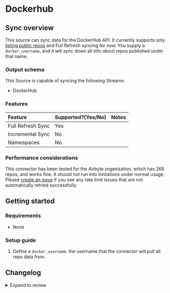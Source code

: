 # Dockerhub

## Sync overview

This source can sync data for the DockerHub API. It currently supports only [listing public repos](https://github.com/airbytehq/airbyte/issues/12773) and Full Refresh syncing for now. You supply a `docker_username`, and it will sync down all info about repos published under that name.

### Output schema

This Source is capable of syncing the following Streams:

- DockerHub

### Features

| Feature           | Supported?\(Yes/No\) | Notes |
| :---------------- | :------------------- | :---- |
| Full Refresh Sync | Yes                  |       |
| Incremental Sync  | No                   |       |
| Namespaces        | No                   |       |

### Performance considerations

This connector has been tested for the Airbyte organization, which has 266 repos, and works fine. It should not run into limitations under normal usage. Please [create an issue](https://github.com/airbytehq/airbyte/issues) if you see any rate limit issues that are not automatically retried successfully.

## Getting started

### Requirements

- None

### Setup guide

1. Define a `docker_username`: the username that the connector will pull all repo data from.

## Changelog

<details>
  <summary>Expand to review</summary>

| Version | Date       | Pull Request                                             | Subject                                                                         |
| :------ | :--------- | :------------------------------------------------------- | :------------------------------------------------------------------------------ |
| 0.3.27 | 2025-07-26 | [61231](https://github.com/airbytehq/airbyte/pull/61231) | Update dependencies |
| 0.3.26 | 2025-05-24 | [60407](https://github.com/airbytehq/airbyte/pull/60407) | Update dependencies |
| 0.3.25 | 2025-05-10 | [60027](https://github.com/airbytehq/airbyte/pull/60027) | Update dependencies |
| 0.3.24 | 2025-05-03 | [59389](https://github.com/airbytehq/airbyte/pull/59389) | Update dependencies |
| 0.3.23 | 2025-04-26 | [58858](https://github.com/airbytehq/airbyte/pull/58858) | Update dependencies |
| 0.3.22 | 2025-04-19 | [58355](https://github.com/airbytehq/airbyte/pull/58355) | Update dependencies |
| 0.3.21 | 2025-04-12 | [57807](https://github.com/airbytehq/airbyte/pull/57807) | Update dependencies |
| 0.3.20 | 2025-04-05 | [57267](https://github.com/airbytehq/airbyte/pull/57267) | Update dependencies |
| 0.3.19 | 2025-03-29 | [56525](https://github.com/airbytehq/airbyte/pull/56525) | Update dependencies |
| 0.3.18 | 2025-03-22 | [55927](https://github.com/airbytehq/airbyte/pull/55927) | Update dependencies |
| 0.3.17 | 2025-03-08 | [55293](https://github.com/airbytehq/airbyte/pull/55293) | Update dependencies |
| 0.3.16 | 2025-03-01 | [54922](https://github.com/airbytehq/airbyte/pull/54922) | Update dependencies |
| 0.3.15 | 2025-02-22 | [54448](https://github.com/airbytehq/airbyte/pull/54448) | Update dependencies |
| 0.3.14 | 2025-02-15 | [53783](https://github.com/airbytehq/airbyte/pull/53783) | Update dependencies |
| 0.3.13 | 2025-02-08 | [53356](https://github.com/airbytehq/airbyte/pull/53356) | Update dependencies |
| 0.3.12 | 2025-02-01 | [52836](https://github.com/airbytehq/airbyte/pull/52836) | Update dependencies |
| 0.3.11 | 2025-01-25 | [52359](https://github.com/airbytehq/airbyte/pull/52359) | Update dependencies |
| 0.3.10 | 2025-01-18 | [51663](https://github.com/airbytehq/airbyte/pull/51663) | Update dependencies |
| 0.3.9 | 2025-01-11 | [51063](https://github.com/airbytehq/airbyte/pull/51063) | Update dependencies |
| 0.3.8 | 2024-12-28 | [50541](https://github.com/airbytehq/airbyte/pull/50541) | Update dependencies |
| 0.3.7 | 2024-12-21 | [50011](https://github.com/airbytehq/airbyte/pull/50011) | Update dependencies |
| 0.3.6 | 2024-12-14 | [49515](https://github.com/airbytehq/airbyte/pull/49515) | Update dependencies |
| 0.3.5 | 2024-12-12 | [49151](https://github.com/airbytehq/airbyte/pull/49151) | Update dependencies |
| 0.3.4 | 2024-12-11 | [48306](https://github.com/airbytehq/airbyte/pull/48306) | Starting with this version, the Docker image is now rootless. Please note that this and future versions will not be compatible with Airbyte versions earlier than 0.64 |
| 0.3.3 | 2024-10-29 | [47826](https://github.com/airbytehq/airbyte/pull/47826) | Update dependencies |
| 0.3.2 | 2024-10-28 | [47664](https://github.com/airbytehq/airbyte/pull/47664) | Update dependencies |
| 0.3.1 | 2024-08-16 | [44196](https://github.com/airbytehq/airbyte/pull/44196) | Bump source-declarative-manifest version |
| 0.3.0 | 2024-08-15 | [44155](https://github.com/airbytehq/airbyte/pull/44155) | Refactor connector to manifest-only format |
| 0.2.15 | 2024-08-10 | [43670](https://github.com/airbytehq/airbyte/pull/43670) | Update dependencies |
| 0.2.14 | 2024-08-03 | [43145](https://github.com/airbytehq/airbyte/pull/43145) | Update dependencies |
| 0.2.13 | 2024-07-27 | [42715](https://github.com/airbytehq/airbyte/pull/42715) | Update dependencies |
| 0.2.12 | 2024-07-20 | [42265](https://github.com/airbytehq/airbyte/pull/42265) | Update dependencies |
| 0.2.11 | 2024-07-13 | [41908](https://github.com/airbytehq/airbyte/pull/41908) | Update dependencies |
| 0.2.10 | 2024-07-10 | [41515](https://github.com/airbytehq/airbyte/pull/41515) | Update dependencies |
| 0.2.9 | 2024-07-09 | [41079](https://github.com/airbytehq/airbyte/pull/41079) | Update dependencies |
| 0.2.8 | 2024-07-06 | [40830](https://github.com/airbytehq/airbyte/pull/40830) | Update dependencies |
| 0.2.7 | 2024-06-25 | [40261](https://github.com/airbytehq/airbyte/pull/40261) | Update dependencies |
| 0.2.6 | 2024-06-22 | [40021](https://github.com/airbytehq/airbyte/pull/40021) | Update dependencies |
| 0.2.5 | 2024-06-06 | [39295](https://github.com/airbytehq/airbyte/pull/39295) | [autopull] Upgrade base image to v1.2.2 |
| 0.2.4 | 2024-04-19 | [37151](https://github.com/airbytehq/airbyte/pull/37151) | Updating to 0.80.0 CDK |
| 0.2.3 | 2024-04-18 | [37151](https://github.com/airbytehq/airbyte/pull/37151) | Manage dependencies with Poetry. |
| 0.2.2 | 2024-04-15 | [37151](https://github.com/airbytehq/airbyte/pull/37151) | Base image migration: remove Dockerfile and use the python-connector-base image |
| 0.2.1 | 2024-04-12 | [37151](https://github.com/airbytehq/airbyte/pull/37151) | schema descriptions |
| 0.2.0 | 2023-08-24 | [29320](https://github.com/airbytehq/airbyte/pull/29320) | Migrate to Low Code |
| 0.1.1 | 2023-08-16 | [13007](https://github.com/airbytehq/airbyte/pull/13007) | Fix schema and tests |
| 0.1.0 | 2022-05-20 | [13007](https://github.com/airbytehq/airbyte/pull/13007) | New source |

</details>

